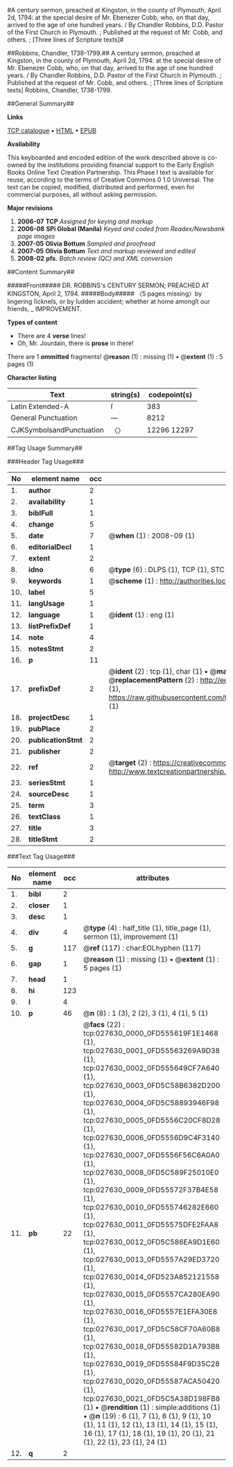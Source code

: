 #A century sermon, preached at Kingston, in the county of Plymouth, April 2d, 1794: at the special desire of Mr. Ebenezer Cobb, who, on that day, arrived to the age of one hundred years. / By Chandler Robbins, D.D. Pastor of the First Church in Plymouth. ; Published at the request of Mr. Cobb, and others. ; [Three lines of Scripture texts]#

##Robbins, Chandler, 1738-1799.##
A century sermon, preached at Kingston, in the county of Plymouth, April 2d, 1794: at the special desire of Mr. Ebenezer Cobb, who, on that day, arrived to the age of one hundred years. / By Chandler Robbins, D.D. Pastor of the First Church in Plymouth. ; Published at the request of Mr. Cobb, and others. ; [Three lines of Scripture texts]
Robbins, Chandler, 1738-1799.

##General Summary##

**Links**

[TCP catalogue](http://www.ota.ox.ac.uk/tcp/)  • 
[HTML](http://tei.it.ox.ac.uk/tcp/Texts-HTML/free/N21/N21035.html)  • 
[EPUB](http://tei.it.ox.ac.uk/tcp/Texts-EPUB/free/N21/N21035.epub)

**Availability**

This keyboarded and encoded edition of the
	       work described above is co-owned by the institutions
	       providing financial support to the Early English Books
	       Online Text Creation Partnership. This Phase I text is
	       available for reuse, according to the terms of Creative
	       Commons 0 1.0 Universal. The text can be copied,
	       modified, distributed and performed, even for
	       commercial purposes, all without asking permission.

**Major revisions**

1. __2006-07__ __TCP__ *Assigned for keying and markup*
1. __2006-08__ __SPi Global (Manila)__ *Keyed and coded from Readex/Newsbank page images*
1. __2007-05__ __Olivia Bottum__ *Sampled and proofread*
1. __2007-05__ __Olivia Bottum__ *Text and markup reviewed and edited*
1. __2008-02__ __pfs.__ *Batch review (QC) and XML conversion*

##Content Summary##

#####Front#####
DR. ROBBINS's CENTURY SERMON; PREACHED AT KINGSTON, April 2, 1794.
#####Body#####
〈5 pages missing〉by lingering ſickneſs, or by ſudden accident; whether at home amongſt our friends, 
    _ IMPROVEMENT.

**Types of content**

  * There are 4 **verse** lines!
  * Oh, Mr. Jourdain, there is **prose** in there!

There are 1 **ommitted** fragments! 
 @__reason__ (1) : missing (1)  •  @__extent__ (1) : 5 pages (1)

**Character listing**


|Text|string(s)|codepoint(s)|
|---|---|---|
|Latin Extended-A|ſ|383|
|General Punctuation|—|8212|
|CJKSymbolsandPunctuation|〈〉|12296 12297|

##Tag Usage Summary##

###Header Tag Usage###

|No|element name|occ|attributes|
|---|---|---|---|
|1.|__author__|2||
|2.|__availability__|1||
|3.|__biblFull__|1||
|4.|__change__|5||
|5.|__date__|7| @__when__ (1) : 2008-09 (1)|
|6.|__editorialDecl__|1||
|7.|__extent__|2||
|8.|__idno__|6| @__type__ (6) : DLPS (1), TCP (1), STC (1), NOTIS (1), IMAGE-SET (1), EVANS-CITATION (1)|
|9.|__keywords__|1| @__scheme__ (1) : http://authorities.loc.gov/ (1)|
|10.|__label__|5||
|11.|__langUsage__|1||
|12.|__language__|1| @__ident__ (1) : eng (1)|
|13.|__listPrefixDef__|1||
|14.|__note__|4||
|15.|__notesStmt__|2||
|16.|__p__|11||
|17.|__prefixDef__|2| @__ident__ (2) : tcp (1), char (1)  •  @__matchPattern__ (2) : ([0-9\-]+):([0-9IVX]+) (1), (.+) (1)  •  @__replacementPattern__ (2) : http://eebo.chadwyck.com/downloadtiff?vid=$1&page=$2 (1), https://raw.githubusercontent.com/textcreationpartnership/Texts/master/tcpchars.xml#$1 (1)|
|18.|__projectDesc__|1||
|19.|__pubPlace__|2||
|20.|__publicationStmt__|2||
|21.|__publisher__|2||
|22.|__ref__|2| @__target__ (2) : https://creativecommons.org/publicdomain/zero/1.0/ (1), http://www.textcreationpartnership.org/docs/. (1)|
|23.|__seriesStmt__|1||
|24.|__sourceDesc__|1||
|25.|__term__|3||
|26.|__textClass__|1||
|27.|__title__|3||
|28.|__titleStmt__|2||


###Text Tag Usage###

|No|element name|occ|attributes|
|---|---|---|---|
|1.|__bibl__|2||
|2.|__closer__|1||
|3.|__desc__|1||
|4.|__div__|4| @__type__ (4) : half_title (1), title_page (1), sermon (1), improvement (1)|
|5.|__g__|117| @__ref__ (117) : char:EOLhyphen (117)|
|6.|__gap__|1| @__reason__ (1) : missing (1)  •  @__extent__ (1) : 5 pages (1)|
|7.|__head__|1||
|8.|__hi__|123||
|9.|__l__|4||
|10.|__p__|46| @__n__ (8) : 1 (3), 2 (2), 3 (1), 4 (1), 5 (1)|
|11.|__pb__|22| @__facs__ (22) : tcp:027630_0000_0FD555619F1E1468 (1), tcp:027630_0001_0FD55563269A9D38 (1), tcp:027630_0002_0FD555649CF7A640 (1), tcp:027630_0003_0FD5C58B6382D200 (1), tcp:027630_0004_0FD5C58893946F98 (1), tcp:027630_0005_0FD5556C20CF8D28 (1), tcp:027630_0006_0FD5556D9C4F3140 (1), tcp:027630_0007_0FD5556F56C6A0A0 (1), tcp:027630_0008_0FD5C589F25010E0 (1), tcp:027630_0009_0FD55572F37B4E58 (1), tcp:027630_0010_0FD555746282E660 (1), tcp:027630_0011_0FD55575DFE2FAA8 (1), tcp:027630_0012_0FD5C586EA9D1E60 (1), tcp:027630_0013_0FD5557A29ED3720 (1), tcp:027630_0014_0FD523A852121558 (1), tcp:027630_0015_0FD5557CA280EA90 (1), tcp:027630_0016_0FD5557E1EFA30E8 (1), tcp:027630_0017_0FD5C58CF70A60B8 (1), tcp:027630_0018_0FD55582D1A793B8 (1), tcp:027630_0019_0FD55584F9D35C28 (1), tcp:027630_0020_0FD55587ACA50420 (1), tcp:027630_0021_0FD5C5A38D198FB8 (1)  •  @__rendition__ (1) : simple:additions (1)  •  @__n__ (19) : 6 (1), 7 (1), 8 (1), 9 (1), 10 (1), 11 (1), 12 (1), 13 (1), 14 (1), 15 (1), 16 (1), 17 (1), 18 (1), 19 (1), 20 (1), 21 (1), 22 (1), 23 (1), 24 (1)|
|12.|__q__|2||
